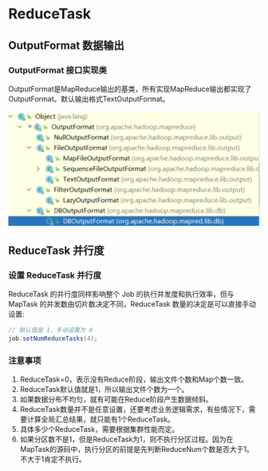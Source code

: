 # ReduceTask


## OutputFormat 数据输出

### OutputFormat 接口实现类
OutputFormat是MapReduce输出的基类，所有实现MapReduce输出都实现了 OutputFormat。默认输出格式TextOutputFormat。

![ReduceTask+20221114145156](https://raw.githubusercontent.com/loli0con/picgo/master/images/ReduceTask%2B20221114145156.png%2B2022-11-14-14-51-58)


## ReduceTask 并行度

### 设置 ReduceTask 并行度
ReduceTask 的并行度同样影响整个 Job 的执行并发度和执行效率，但与 MapTask 的并发数由切片数决定不同，ReduceTask 数量的决定是可以直接手动设置:
```Java
// 默认值是 1，手动设置为 4
job.setNumReduceTasks(4);
```

### 注意事项
1. ReduceTask=0，表示没有Reduce阶段，输出文件个数和Map个数一致。
2. ReduceTask默认值就是1，所以输出文件个数为一个。
3. 如果数据分布不均匀，就有可能在Reduce阶段产生数据倾斜。
4. ReduceTask数量并不是任意设置，还要考虑业务逻辑需求，有些情况下，需要计算全局汇总结果，就只能有1个ReduceTask。
5. 具体多少个ReduceTask，需要根据集群性能而定。
6. 如果分区数不是1，但是ReduceTask为1，则不执行分区过程。因为在MapTask的源码中，执行分区的前提是先判断ReduceNum个数是否大于1。不大于1肯定不执行。